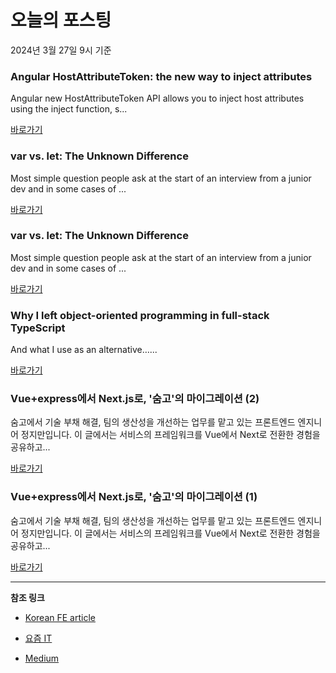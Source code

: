 # 오늘의 포스팅 
2024년 3월 27일 9시 기준 

### Angular HostAttributeToken: the new way to inject attributes 

 Angular new HostAttributeToken API allows you to inject host attributes using the inject function, s... 

 [바로가기](https://medium.com/m/signin?actionUrl=https%3A%2F%2Fmedium.com%2F_%2Fbookmark%2Fp%2F1643cfad8b57&operation=register&redirect=https%3A%2F%2Fmedium.com%2F%40davidepassafaro%2Fangular-hostattributetoken-the-new-way-to-inject-attributes-1643cfad8b57&source=---------0-84----------front_end_development------bookmark_preview----3f3ef868_3b34_4910_a75e_5e8451703561-------) 

### var vs. let: The Unknown Difference 

 Most simple question people ask at the start of an interview from a junior dev and in some cases of ... 

 [바로가기](https://medium.com/m/signin?actionUrl=https%3A%2F%2Fmedium.com%2F_%2Fbookmark%2Fp%2F228c63f57c57&operation=register&redirect=https%3A%2F%2Fjavascript.plainenglish.io%2Fvar-vs-let-the-unknown-difference-228c63f57c57&source=---------0-84----------react------bookmark_preview----881389c3_b2c6_4539_9e0a_889d7f5e6734-------) 

### var vs. let: The Unknown Difference 

 Most simple question people ask at the start of an interview from a junior dev and in some cases of ... 

 [바로가기](https://medium.com/m/signin?actionUrl=https%3A%2F%2Fmedium.com%2F_%2Fbookmark%2Fp%2F228c63f57c57&operation=register&redirect=https%3A%2F%2Fjavascript.plainenglish.io%2Fvar-vs-let-the-unknown-difference-228c63f57c57&source=---------0-84----------javascript------bookmark_preview----264e7d27_d195_4ea9_84b5_1b92f92ea26c-------) 

### Why I left object-oriented programming in full-stack TypeScript 

 And what I use as an alternative…... 

 [바로가기](https://medium.com/m/signin?actionUrl=https%3A%2F%2Fmedium.com%2F_%2Fbookmark%2Fp%2F4eedc8922ba4&operation=register&redirect=https%3A%2F%2Flevelup.gitconnected.com%2Fwhy-i-left-object-oriented-programming-in-full-stack-typescript-4eedc8922ba4&source=---------0-84----------typescript------bookmark_preview----6a5cc208_4c2a_4ec4_b3e1_e63192e33fdb-------) 

### Vue+express에서 Next.js로, '숨고'의 마이그레이션 (2) 

 숨고에서 기술 부채 해결, 팀의 생산성을 개선하는 업무를 맡고 있는 프론트엔드 엔지니어 정지만입니다. 이 글에서는 서비스의 프레임워크를 Vue에서 Next로 전환한 경험을 공유하고... 

 [바로가기](https://yozm.wishket.com/magazine/detail/2512/) 

### Vue+express에서 Next.js로, '숨고'의 마이그레이션 (1) 

 숨고에서 기술 부채 해결, 팀의 생산성을 개선하는 업무를 맡고 있는 프론트엔드 엔지니어 정지만입니다. 이 글에서는 서비스의 프레임워크를 Vue에서 Next로 전환한 경험을 공유하고... 

 [바로가기](https://yozm.wishket.com/magazine/detail/2511/) 

---

**참조 링크**

- [Korean FE article](https://kofearticle.substack.com) 

- [요즘 IT](https://yozm.wishket.com/magazine) 

- [Medium](https://medium.com) 

